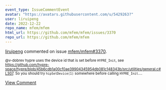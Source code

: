 ```yaml
---
event_type: IssueCommentEvent
avatar: "https://avatars.githubusercontent.com/u/5429263?"
user: liruipeng
date: 2022-12-22
repo_name: mfem/mfem
html_url: https://github.com/mfem/mfem/issues/3370
repo_url: https://github.com/mfem/mfem
---
```


<a href='https://github.com/liruipeng' target='_blank'>liruipeng</a> commented on issue <a href='https://github.com/mfem/mfem/issues/3370' target='_blank'>mfem/mfem#3370</a>.

<small>@v-dobrev hypre uses the device id that is set before `HYPRE_Init`, see https://github.com/hypre-space/hypre/blob/45b6cdb1a00cf0ae39904345954db081c148343b/src/utilities/general.c#L307. So you should try `hipSetDevice(1)` somewhere before calling `HYPRE_Init`....</small>

<a href='https://github.com/mfem/mfem/issues/3370' target='_blank'>View Comment</a>